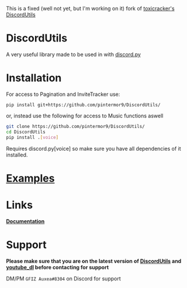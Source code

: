 This is a fixed (well not yet, but I'm working on it) fork of [toxicracker's DiscordUtils](https://github.com/toxicrecker/DiscordUtils)

# DiscordUtils
A very useful library made to be used in with [discord.py](https://pypi.org/project/discord.py/)

# Installation
For access to Pagination and InviteTracker use:
```
pip install git+https://github.com/pintermor9/DiscordUtils/
```

or, instead use the following for access to Music functions aswell
```sh
git clone https://github.com/pintermor9/DiscordUtils/
cd DiscordUtils
pip install .[voice]
```
Requires discord.py[voice] so make sure you have all dependencies of it installed.

# [Examples](/examples)

# Links
**[Documentation](DiscordUtils.github.io)**

# Support
**__Please make sure that you are on the latest version of [DiscordUtils](https://pypi.org/project/DiscordUtils) and [youtube_dl](https://pypi.org/project/youtube_dl) before contacting for support__**

DM/PM `GFIZ Auxea#8304` on Discord for support
